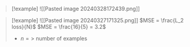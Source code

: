 >[!example] 
> ![[Pasted image 20240328172439.png]]

>[!example] 
> ![[Pasted image 20240327171325.png]]
> $MSE = \frac{L_2 loss}{N}$
> $MSE = \frac{16}{5} = 3.2$
> - $n =>$ number of examples